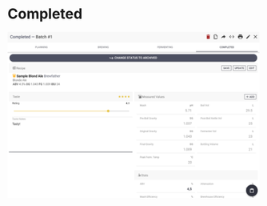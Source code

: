 # Completed

![Full overview over how the batch went, add taste rating if you want](../.gitbook/assets/image%20%2843%29.png)

